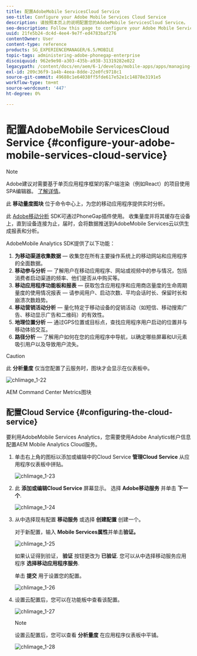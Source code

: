 ```yaml
---
title: 配置AdobeMobile ServicesCloud Service
seo-title: Configure your Adobe Mobile Services Cloud Service
description: 请按照本页上的说明配置您的AdobeMobile ServicesCloud Service。
seo-description: Follow this page to configure your Adobe Mobile Services Cloud Service.
uuid: 21fe5b24-dc4d-4ee4-9e7f-ed4783baf276
contentOwner: User
content-type: reference
products: SG_EXPERIENCEMANAGER/6.5/MOBILE
topic-tags: administering-adobe-phonegap-enterprise
discoiquuid: 962e9e98-a303-435b-a938-31319282e022
legacypath: /content/docs/en/aem/6-1/develop/mobile-apps/apps/managing-aem-mobile-apps/configure-your-adobe-phonegap-build-cloud-service1
exl-id: 209c36f9-1a4b-4eea-8dde-22e0fc9718c1
source-git-commit: 49688c1e64038ff5fde617e52e1c14878e3191e5
workflow-type: tm+mt
source-wordcount: '447'
ht-degree: 0%

---
```


# 配置AdobeMobile ServicesCloud Service {#configure-your-adobe-mobile-services-cloud-service}

>[!NOTE]
>
>Adobe建议对需要基于单页应用程序框架的客户端渲染（例如React）的项目使用SPA编辑器。 [了解详情](/help/sites-developing/spa-overview.md)。

此 **移动量度图块** 位于命令中心上，为您的移动应用程序提供实时分析。

此 [Adobe移动分析](https://www.adobe.com/ca/solutions/digital-analytics/mobile-web-apps-analytics.html) SDK可通过PhoneGap插件使用。 收集量度并将其缓存在设备上，直到设备连接为止，届时，会将数据推送到AdobeMobile Services云以供生成报表和分析。

AdobeMobile Analytics SDK提供了以下功能：

1. **为移动渠道收集数据**  — 收集您在所有主要操作系统上的移动网站和应用程序的全面数据。
1. **移动参与分析**  — 了解用户在移动应用程序、网站或视频中的参与情况，包括消费者启动渠道的频率、他们是否从中购买等。
1. **移动应用程序功能板和报表**  — 获取包含应用程序和应用商店量度的生命周期量度的使用情况报表 — 请参阅用户、启动次数、平均会话时长、保留时长和崩溃次数趋势。
1. **移动营销活动分析**  — 量化特定于移动设备的促销活动（如短信、移动搜索广告、移动显示广告和二维码）的有效性。
1. **地理位置分析**  — 通过GPS位置或目标点，查找应用程序用户启动的位置并与移动体验交互。
1. **路径分析**  — 了解用户如何在您的应用程序中导航，以确定哪些屏幕和UI元素吸引用户以及导致用户流失。

>[!CAUTION]
>
>此 **分析量度** 仅当您配置了云服务时，图块才会显示在仪表板中。

![chlimage_1-22](assets/chlimage_1-22.png)

AEM Command Center Metrics图块

## 配置Cloud Service {#configuring-the-cloud-service}

要利用AdobeMobile Services Analytics，您需要使用Adobe Analytics帐户信息配置AEM Mobile Analytics Cloud服务。

1. 单击右上角的图标以添加或编辑中的Cloud Service **管理Cloud Service** 从应用程序仪表板中拼贴。

   ![chlimage_1-23](assets/chlimage_1-23.png)

1. 此 **添加或编辑Cloud Service** 屏幕显示。 选择 **Adobe移动服务** 并单击 **下一个**.

   ![chlimage_1-24](assets/chlimage_1-24.png)

1. 从中选择现有配置 **移动服务** 或选择 **创建配置** 创建一个。

   对于新配置，输入 **Mobile Services属性**&#x200B;并单击&#x200B;**验证。**

   ![chlimage_1-25](assets/chlimage_1-25.png)

   如果认证得到验证， **验证** 按钮更改为 **已验证**. 您可以从中选择移动服务应用程序 **选择移动应用程序服务**.

   单击 **提交** 用于设置您的配置。

   ![chlimage_1-26](assets/chlimage_1-26.png)

1. 设置云配置后，您可以在功能板中查看该配置。

   ![chlimage_1-27](assets/chlimage_1-27.png)

   >[!NOTE]
   >
   >设置云配置后，您可以查看 **分析量度** 在应用程序仪表板中平铺。

   ![chlimage_1-28](assets/chlimage_1-28.png)
